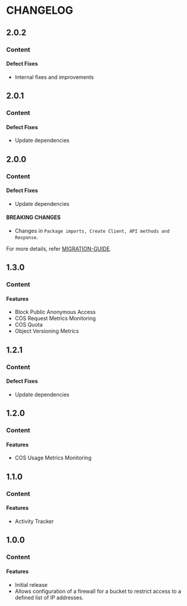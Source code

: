 # CHANGELOG

## 2.0.2

### Content

#### Defect Fixes

* Internal fixes and improvements

## 2.0.1

### Content

#### Defect Fixes

* Update dependencies

## 2.0.0

### Content

#### Defect Fixes

* Update dependencies

#### BREAKING CHANGES

* Changes in ```Package imports, Create Client, API methods and Response```.

For more details, refer [MIGRATION-GUIDE](MIGRATION-V1.md).

## 1.3.0

### Content

#### Features

* Block Public Anonymous Access
* COS Request Metrics Monitoring
* COS Quota
* Object Versioning Metrics

## 1.2.1

### Content

#### Defect Fixes

* Update dependencies

## 1.2.0

### Content

#### Features

* COS Usage Metrics Monitoring

## 1.1.0

### Content

#### Features

* Activity Tracker

## 1.0.0

### Content

#### Features

* Initial release
* Allows configuration of a firewall for a bucket to restrict access to a defined list of IP addresses.
